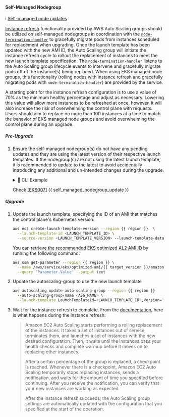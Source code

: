 #### Self-Managed Nodegroup

ℹ️ [Self-managed node updates](https://docs.aws.amazon.com/eks/latest/userguide/update-workers.html)

[Instance refresh](https://docs.aws.amazon.com/autoscaling/ec2/userguide/asg-instance-refresh.html) functionality provided by AWS Auto Scaling groups should be utilized on self-managed nodegroups in coordination with the [`node-termination-handler`](https://github.com/aws/aws-node-termination-handler) to gracefully migrate pods from instances scheduled for replacement when upgrading. Once the launch template has been updated with the new AMI ID, the Auto Scaling group will initiate the instance refresh cycle to rollout the replacement of instances to meet the new launch template specification. The `node-termination-handler` listens to the Auto Scaling group lifecycle events to intervene and gracefully migrate pods off of the instance(s) being replaced. When using EKS managed node groups, this functionality (rolling nodes with instance refresh and gracefully migrating pods with `node-termination-handler`) are provided by the service.

A starting point for the instance refresh configuration is to use a value of 70% as the minimum healthy percentage and adjust as necessary. Lowering this value will allow more instances to be refreshed at once, however, it will also increase the risk of overwhelming the control plane with requests. Users should aim to replace no more than 100 instances at a time to match the behavior of EKS managed node groups and avoid overwhelming the control plane during an upgrade.

##### Pre-Upgrade

1. Ensure the self-managed nodegroup(s) do not have any pending updates and they are using the latest version of their respective launch templates. If the nodegroup(s) are not using the latest launch template, it is recommended to update to the latest to avoid accidentally introducing any additional and un-intended changes during the upgrade.

    <details>
    <summary>📌 CLI Example</summary>

    ```sh
    // TODO
    ```

    </details>

    Check [[EKS007]](https://clowdhaus.github.io/eksup/checks/#eks007)
{{ self_managed_nodegroup_update }}

##### Upgrade

1. Update the launch template, specifying the ID of an AMI that matches the control plane's Kubernetes version:

    ```sh
    aws ec2 create-launch-template-version --region {{ region }}  \
      --launch-template-id <LAUNCH_TEMPLATE_ID> \
      --source-version <LAUNCH_TEMPLATE_VERSION> --launch-template-data 'ImageId=<AMI_ID>'
    ```

    You can [retrieve the recommended EKS optimized AL2 AMI ID](https://docs.aws.amazon.com/eks/latest/userguide/retrieve-ami-id.html) by running the following command:

    ```sh
    aws ssm get-parameter --region {{ region }} \
      --name /aws/service/eks/optimized-ami/{{ target_version }}/amazon-linux-2/recommended/image_id \
      --query 'Parameter.Value' --output text
    ```

2. Update the autoscaling-group to use the new launch template

    ```sh
    aws autoscaling update-auto-scaling-group --region {{ region }}
      --auto-scaling-group-name <ASG_NAME> \
      --launch-template LaunchTemplateId=<LAUNCH_TEMPLATE_ID>,Version='$Latest'
    ```

3. Wait for the instance refresh to complete. From the [documentation](https://docs.aws.amazon.com/autoscaling/ec2/userguide/asg-instance-refresh.html#instance-refresh-how-it-works), here is what happens during the instance refresh:

    > Amazon EC2 Auto Scaling starts performing a rolling replacement of the instances. It takes a set of instances out of service, terminates them, and launches a set of instances with the new desired configuration. Then, it waits until the instances pass your health checks and complete warmup before it moves on to replacing other instances.
    >
    > After a certain percentage of the group is replaced, a checkpoint is reached. Whenever there is a checkpoint, Amazon EC2 Auto Scaling temporarily stops replacing instances, sends a notification, and waits for the amount of time you specified before continuing. After you receive the notification, you can verify that your new instances are working as expected.
    >
    > After the instance refresh succeeds, the Auto Scaling group settings are automatically updated with the configuration that you specified at the start of the operation.
